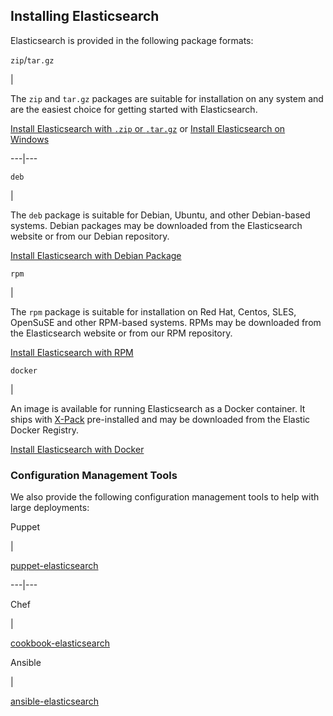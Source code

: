 ## Installing Elasticsearch

Elasticsearch is provided in the following package formats:

`zip`/`tar.gz`

| 

The `zip` and `tar.gz` packages are suitable for installation on any system and are the easiest choice for getting started with Elasticsearch. 

[Install Elasticsearch with `.zip` or `.tar.gz`](zip-targz.html "Install Elasticsearch with .zip or .tar.gz") or [Install Elasticsearch on Windows](windows.html "Install Elasticsearch on Windows")  
  
---|---  
  
`deb`

| 

The `deb` package is suitable for Debian, Ubuntu, and other Debian-based systems. Debian packages may be downloaded from the Elasticsearch website or from our Debian repository. 

[Install Elasticsearch with Debian Package](deb.html "Install Elasticsearch with Debian Package")  
  
`rpm`

| 

The `rpm` package is suitable for installation on Red Hat, Centos, SLES, OpenSuSE and other RPM-based systems. RPMs may be downloaded from the Elasticsearch website or from our RPM repository. 

[Install Elasticsearch with RPM](rpm.html "Install Elasticsearch with RPM")  
  
`docker`

| 

An image is available for running Elasticsearch as a Docker container. It ships with [X-Pack](https://www.elastic.co/guide/en/x-pack/5.4/index.html) pre-installed and may be downloaded from the Elastic Docker Registry. 

[Install Elasticsearch with Docker](https://www.elastic.co/guide/en/elasticsearch/reference/5.4/docker.html)  
  
### Configuration Management Tools

We also provide the following configuration management tools to help with large deployments:

Puppet 

| 

[puppet-elasticsearch](https://github.com/elastic/puppet-elasticsearch)  
  
---|---  
  
Chef 

| 

[cookbook-elasticsearch](https://github.com/elastic/cookbook-elasticsearch)  
  
Ansible 

| 

[ansible-elasticsearch](https://github.com/elastic/ansible-elasticsearch)
